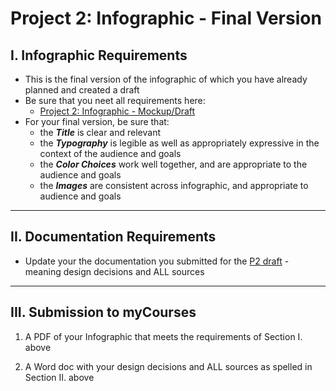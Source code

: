 # Project 2: Infographic - Final Version

## I. Infographic Requirements
- This is the final version of the infographic of which you have already planned and created a draft
- Be sure that you neet all requirements here:
  - [Project 2: Infographic - Mockup/Draft](p2-mockup-draft.md)
- For your final version, be sure that:
  - the ***Title*** is clear and relevant
  - the ***Typography*** is legible as well as appropriately expressive in the context of the audience and goals
  - the ***Color Choices*** work well together, and are appropriate to the audience and goals
  - the ***Images*** are consistent across infographic, and appropriate to audience and goals
 
---

## II. Documentation Requirements

- Update your the documentation you submitted for the [P2 draft](p2-mockup-draft.md#iii-submission-to-mycourses) - meaning design decisions and ALL sources

---

## III. Submission to myCourses

1) A PDF of your Infographic that meets the requirements of Section I. above

2) A Word doc with your design decisions and ALL sources as spelled in Section II. above
